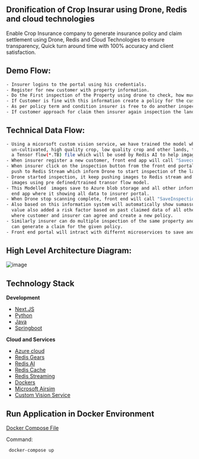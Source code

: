 ## Dronification of Crop Insurar using Drone, Redis and cloud technologies

Enable Crop Insurance company to generate insurance policy and claim settlement using Drone, Redis and Cloud Technologies to ensure transparency, Quick turn around time with 100% accuracy and client satisfaction.  

## Demo Flow:  

```sh
- Insurer logins to the portal using his credentials.  
- Register for new customer with property information.  
- Do the First inspection of the Property using drone to check, how much land is cultivated and based on this information generate sum assured and premium.  
- If Customer is fine with this information create a policy for the customer.  
- As per policy term and condition insurer is free to do another inspection of the land during the polcy period to provide recommedation to the customer if any deviation found while providing the policy.  
- If customer approach for claim then insurer again inspection the land using drone and understand how much damage happended on the land and provide the claim amount accordingly.  
```

## Technical Data Flow:  

```sh
- Using a micorsoft custom vision service, we have trained the model which can identify cultivalted, 
  un-cultivated, high quality crop, low quality crop and other lands, this trained model will provide 
  a Tensor flow(*.TB) file which will be used by Redis AI to help imgage modelling for drone generated images.  
- When insurer register a new customer, front end app will call "Savecustomer" API to save data in the MySQL DB.  
- When insurer click on the inspection button from the front end portal, A signal with new Inspection ID will be
  push to Redis Stream which inform Drone to start inspection of the land as the information provided by customer.  
- Drone started inspection, it keep pushing images to Redis stream and redis gears container will process this 
  images using pre defined/trained transor flow model.  
- This Modelled  images save to Azure blob storage and all other information will be push to redis stream to front 
  end app where it showing all data to insurer portal.    
- When Drone stop scanning complete, front end will call "SaveInspection" API to save all data to the MSQL DB.  
- Also based on this information system will automatically show sumassured and single premimum (single premium 
  value also added a risk factor based on past claimed data of all other customers in that area) to the portal 
  where customer and insurer can agree and create a new policy.  
- Similarly insurer can do multiple inspection of the same property and if required after inspection, insurer
  can generate a claim for the given policy.      
- Front end portal will intract with differnt microservices to save and get the data on the portal.   
```

## High Level Architecture Diagram:  

![image](https://user-images.githubusercontent.com/83917397/118265997-9d99c200-b4d7-11eb-9494-2c3f735b6041.png)


## Technology Stack

**Development**  
 
- [Next.JS](https://nextjs.org/)
- [Python](https://www.python.org/)
- [Java](https://www.java.com/en/)
- [Springboot](https://spring.io/projects/spring-boot)
   
**Cloud and Services**  

- [Azure cloud](https://azure.microsoft.com/en-in/)
- [Redis Gears](https://redislabs.com/modules/redis-gears/)
- [Redis AI](https://redislabs.com/modules/redis-ai/)
- [Redis Cache](https://redis.io/)
- [Redis Streaming](https://redis.io/topics/streams-intro)
- [Dockers](https://www.docker.com/)
- [Microsoft Airsim](https://microsoft.github.io/AirSim/)
- [Custom Vision Service](https://azure.microsoft.com/en-us/services/cognitive-services/custom-vision-service/)

## Run Application in Docker Environment

[Docker Compose File](https://github.com/piyushjaincloud2/CropInsurRedis/blob/main/docker-compose.yml)

Command:

``` docker-compose up```

